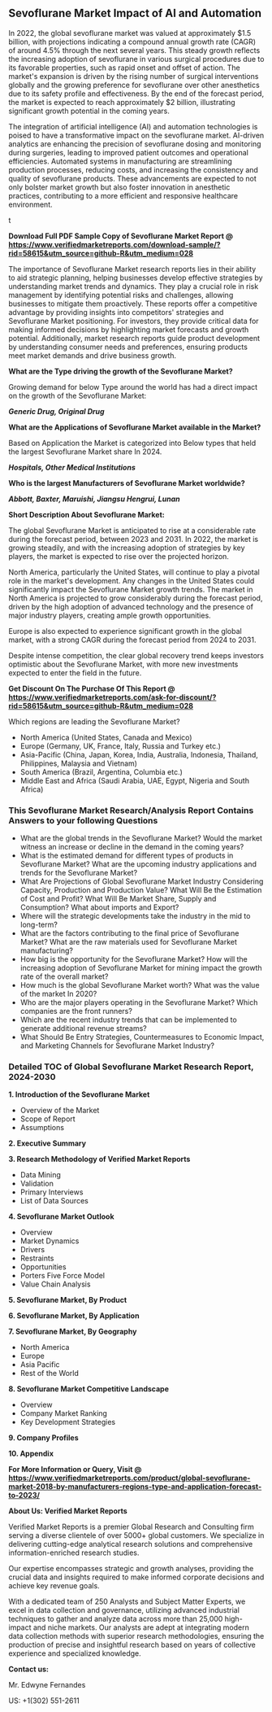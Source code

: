 <h2>Sevoflurane Market Impact of AI and Automation</h2><p>In 2022, the global sevoflurane market was valued at approximately $1.5 billion, with projections indicating a compound annual growth rate (CAGR) of around 4.5% through the next several years. This steady growth reflects the increasing adoption of sevoflurane in various surgical procedures due to its favorable properties, such as rapid onset and offset of action. The market's expansion is driven by the rising number of surgical interventions globally and the growing preference for sevoflurane over other anesthetics due to its safety profile and effectiveness. By the end of the forecast period, the market is expected to reach approximately $2 billion, illustrating significant growth potential in the coming years.</p><p>The integration of artificial intelligence (AI) and automation technologies is poised to have a transformative impact on the sevoflurane market. AI-driven analytics are enhancing the precision of sevoflurane dosing and monitoring during surgeries, leading to improved patient outcomes and operational efficiencies. Automated systems in manufacturing are streamlining production processes, reducing costs, and increasing the consistency and quality of sevoflurane products. These advancements are expected to not only bolster market growth but also foster innovation in anesthetic practices, contributing to a more efficient and responsive healthcare environment.</p>t</p><p id="" class=""><strong>Download Full PDF Sample Copy of Sevoflurane Market Report @ <a href="https://www.verifiedmarketreports.com/download-sample/?rid=58615&utm_source=github-R&utm_medium=028" target="_blank">https://www.verifiedmarketreports.com/download-sample/?rid=58615&utm_source=github-R&utm_medium=028</a></strong></p><p>The importance of&nbsp;Sevoflurane Market research reports lies in their ability to aid strategic planning, helping businesses develop effective strategies by understanding market trends and dynamics. They play a crucial role in risk management by identifying potential risks and challenges, allowing businesses to mitigate them proactively. These reports offer a competitive advantage by providing insights into competitors' strategies and Sevoflurane Market positioning. For investors, they provide critical data for making informed decisions by highlighting market forecasts and growth potential. Additionally, market research reports guide product development by understanding consumer needs and preferences, ensuring products meet market demands and drive business growth.</p><p><strong>What are the&nbsp;Type driving the growth of the Sevoflurane Market?</strong></p><p id="" class="">Growing demand for below Type around the world has had a direct impact on the growth of the Sevoflurane Market:</p><em><strong>Generic Drug, Original Drug</strong></em></p><strong>What are the&nbsp;Applications&nbsp;of Sevoflurane Market available in the Market?</strong></p><p id="" class="">Based on Application the Market is categorized into Below types that held the largest Sevoflurane Market share In 2024.</p><em><strong>Hospitals, Other Medical Institutions</strong></em></p><strong>Who is the largest Manufacturers of Sevoflurane Market worldwide?</strong></p><p><em><strong>Abbott, Baxter, Maruishi, Jiangsu Hengrui, Lunan</strong></em></p><p id="" class=""><strong>Short Description About Sevoflurane Market:</strong></p><p>The global Sevoflurane Market is anticipated to rise at a considerable rate during the forecast period, between 2023 and 2031. In 2022, the market is growing steadily, and with the increasing adoption of strategies by key players, the market is expected to rise over the projected horizon.</p><p>North America, particularly the United States, will continue to play a pivotal role in the market's development. Any changes in the United States could significantly impact the Sevoflurane Market growth trends. The market in North America is projected to grow considerably during the forecast period, driven by the high adoption of advanced technology and the presence of major industry players, creating ample growth opportunities.</p><p>Europe is also expected to experience significant growth in the global market, with a strong CAGR during the forecast period from 2024 to 2031.</p><p>Despite intense competition, the clear global recovery trend keeps investors optimistic about the Sevoflurane Market, with more new investments expected to enter the field in the future.</p><p id="" class=""><strong>Get Discount On The Purchase Of This Report @ <a href="https://www.verifiedmarketreports.com/ask-for-discount/?rid=58615&utm_source=github-R&utm_medium=028" target="_blank">https://www.verifiedmarketreports.com/ask-for-discount/?rid=58615&utm_source=github-R&utm_medium=028</a></strong></p>Which regions are leading the Sevoflurane Market?</p><ul><li>North America (United States, Canada and Mexico)</li><li>Europe (Germany, UK, France, Italy, Russia and Turkey etc.)</li><li>Asia-Pacific (China, Japan, Korea, India, Australia, Indonesia, Thailand, Philippines, Malaysia and Vietnam)</li><li>South America (Brazil, Argentina, Columbia etc.)</li><li>Middle East and Africa (Saudi Arabia, UAE, Egypt, Nigeria and South Africa)</li></ul><h3 id="" class="">This Sevoflurane Market Research/Analysis Report Contains Answers to your following Questions</h3><ul><li>What are the global trends in the Sevoflurane Market? Would the market witness an increase or decline in the demand in the coming years?</li><li>What is the estimated demand for different types of products in Sevoflurane Market? What are the upcoming industry applications and trends for the Sevoflurane Market?</li><li>What Are Projections of Global Sevoflurane Market Industry Considering Capacity, Production and Production Value? What Will Be the Estimation of Cost and Profit? What Will Be Market Share, Supply and Consumption? What about imports and Export?</li><li>Where will the strategic developments take the industry in the mid to long-term?</li><li>What are the factors contributing to the final price of Sevoflurane Market? What are the raw materials used for Sevoflurane Market manufacturing?</li><li>How big is the opportunity for the Sevoflurane Market? How will the increasing adoption of Sevoflurane Market for mining impact the growth rate of the overall market?</li><li>How much is the global Sevoflurane Market worth? What was the value of the market In 2020?</li><li>Who are the major players operating in the Sevoflurane Market? Which companies are the front runners?</li><li>Which are the recent industry trends that can be implemented to generate additional revenue streams?</li><li>What Should Be Entry Strategies, Countermeasures to Economic Impact, and Marketing Channels for Sevoflurane Market Industry?</li></ul><h3 id="" class="">Detailed TOC of Global Sevoflurane Market Research Report, 2024-2030</h3><p id="" class=""><strong>1. Introduction of the Sevoflurane Market</strong></p><ul><li>Overview of the Market</li><li>Scope of Report</li><li>Assumptions</li></ul><p id="" class=""><strong>2. Executive Summary</strong></p><p id="" class=""><strong>3. Research Methodology of Verified Market Reports</strong></p><ul><li>Data Mining</li><li>Validation</li><li>Primary Interviews</li><li>List of Data Sources</li></ul><p id="" class=""><strong>4. Sevoflurane Market Outlook</strong></p><ul><li>Overview</li><li>Market Dynamics</li><li>Drivers</li><li>Restraints</li><li>Opportunities</li><li>Porters Five Force Model</li><li>Value Chain Analysis</li></ul><p id="" class=""><strong>5. Sevoflurane Market, By Product</strong></p><p id="" class=""><strong>6. Sevoflurane Market, By Application</strong></p><p id="" class=""><strong>7. Sevoflurane Market, By Geography</strong></p><ul><li>North America</li><li>Europe</li><li>Asia Pacific</li><li>Rest of the World</li></ul><p id="" class=""><strong>8. Sevoflurane Market Competitive Landscape</strong></p><ul><li>Overview</li><li>Company Market Ranking</li><li>Key Development Strategies</li></ul><p id="" class=""><strong>9. Company Profiles</strong></p><p id="" class=""><strong>10. Appendix</strong></p><p id="" class=""><strong>For More Information or Query, Visit @ <a href="https://www.verifiedmarketreports.com/product/global-sevoflurane-market-2018-by-manufacturers-regions-type-and-application-forecast-to-2023/" target="_blank">https://www.verifiedmarketreports.com/product/global-sevoflurane-market-2018-by-manufacturers-regions-type-and-application-forecast-to-2023/</a></strong></p><p id="" class=""><strong>About Us: Verified Market Reports</strong></p><p id="" class="">Verified Market Reports is a premier Global Research and Consulting firm serving a diverse clientele of over 5000+ global customers. We specialize in delivering cutting-edge analytical research solutions and comprehensive information-enriched research studies.</p><p id="" class="">Our expertise encompasses strategic and growth analyses, providing the crucial data and insights required to make informed corporate decisions and achieve key revenue goals.</p><p id="" class="">With a dedicated team of 250 Analysts and Subject Matter Experts, we excel in data collection and governance, utilizing advanced industrial techniques to gather and analyze data across more than 25,000 high-impact and niche markets. Our analysts are adept at integrating modern data collection methods with superior research methodologies, ensuring the production of precise and insightful research based on years of collective experience and specialized knowledge.</p><p id="" class=""><strong>Contact us:</strong></p><p id="" class="">Mr. Edwyne Fernandes</p><p id="" class="">US: +1(302) 551-2611</p>